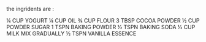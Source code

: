 the ingridents are :

¼ CUP YOGURT
¼ CUP OIL
¾ CUP FLOUR
3 TBSP COCOA POWDER
½ CUP POWDER SUGAR
1 TSPN BAKING POWDER
½ TSPN BAKING SODA
½ CUP MILK MIX GRADUALLY
½ TSPN VANILLA ESSENCE